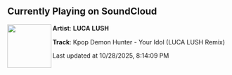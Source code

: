 ## Currently Playing on SoundCloud

[<img align="left" width="100" src="https://i1.sndcdn.com/artworks-aIt7FrJijJvbGfpD-9FfiAw-t500x500.png">](https://soundcloud.com/lucalush/kpop-demon-hunter-your-idol-luca-lush-remix)

**Artist**: 𝐋𝐔𝐂𝐀 𝐋𝐔𝐒𝐇 

**Track**: Kpop Demon Hunter - Your Idol (LUCA LUSH Remix)

Last updated at 10/28/2025, 8:14:09 PM
